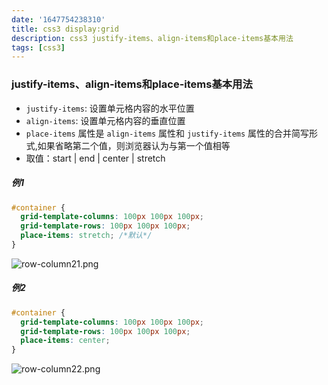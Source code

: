 ```yaml
---
date: '1647754238310'
title: css3 display:grid
description: css3 justify-items、align-items和place-items基本用法
tags: [css3]
---
```

### justify-items、align-items和place-items基本用法
 - `justify-items`: 设置单元格内容的水平位置
 - `align-items`: 设置单元格内容的垂直位置
 - `place-items` 属性是 `align-items` 属性和 `justify-items` 属性的合并简写形式,如果省略第二个值，则浏览器认为与第一个值相等
 - 取值：start | end | center | stretch

##### 例1
```css
#container {
  grid-template-columns: 100px 100px 100px;
  grid-template-rows: 100px 100px 100px;
  place-items: stretch; /*默认*/
}
```
![row-column21.png](~@assets/image/displayGrid/row-column21.png)

##### 例2
```css
#container {
  grid-template-columns: 100px 100px 100px;
  grid-template-rows: 100px 100px 100px;
  place-items: center;
}
```
![row-column22.png](~@assets/image/displayGrid/row-column22.png)
